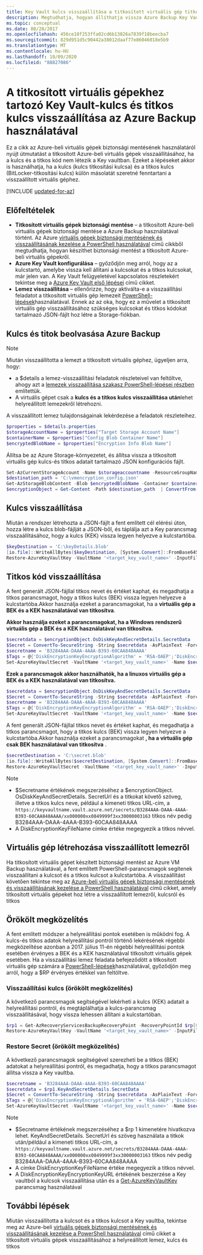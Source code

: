 ```yaml
---
title: Key Vault kulcs visszaállítása a titkosított virtuális gép titkos &
description: Megtudhatja, hogyan állíthatja vissza Azure Backup Key Vault kulcsát és titkos kódját a PowerShell használatával
ms.topic: conceptual
ms.date: 08/28/2017
ms.openlocfilehash: 456ce18f253ffa02cd6b13826a7839f18beecba7
ms.sourcegitcommit: 829d951d5c90442a38012daaf77e86046018e5b9
ms.translationtype: MT
ms.contentlocale: hu-HU
ms.lasthandoff: 10/09/2020
ms.locfileid: "88827086"
---
```

# <a name="restore-key-vault-key-and-secret-for-encrypted-vms-using-azure-backup"></a>A titkosított virtuális gépekhez tartozó Key Vault-kulcs és titkos kulcs visszaállítása az Azure Backup használatával

Ez a cikk az Azure-beli virtuális gépek biztonsági mentésének használatáról nyújt útmutatást a titkosított Azure-beli virtuális gépek visszaállításához, ha a kulcs és a titkos kód nem létezik a Key vaultban. Ezeket a lépéseket akkor is használhatja, ha a kulcs (kulcs titkosítási kulcsa) és a titkos kulcs (BitLocker-titkosítási kulcs) külön másolatát szeretné fenntartani a visszaállított virtuális géphez.

[!INCLUDE [updated-for-az](../../includes/updated-for-az.md)]

## <a name="prerequisites"></a>Előfeltételek

* **Titkosított virtuális gépek biztonsági mentése** – a titkosított Azure-beli virtuális gépek biztonsági mentése a Azure Backup használatával történt. Az Azure [virtuális gépek biztonsági mentésének és visszaállításának kezelése a PowerShell használatával](backup-azure-vms-automation.md) című cikkből megtudhatja, hogyan készíthet biztonsági mentést a titkosított Azure-beli virtuális gépekről.
* **Azure Key Vault konfigurálása** – győződjön meg arról, hogy az a kulcstartó, amelybe vissza kell állítani a kulcsokat és a titkos kulcsokat, már jelen van. A Key Vault felügyeletével kapcsolatos részletekért tekintse meg a [Azure Key Vault első lépései](../key-vault/general/overview.md) című cikket.
* **Lemez visszaállítása** – ellenőrizze, hogy aktiválta-e a visszaállítási feladatot a titkosított virtuális gép lemezeit [PowerShell-lépések](backup-azure-vms-automation.md#restore-an-azure-vm)használatával. Ennek az az oka, hogy ez a művelet a titkosított virtuális gép visszaállításához szükséges kulcsokat és titkos kódokat tartalmazó JSON-fájlt hoz létre a Storage-fiókban.

## <a name="get-key-and-secret-from-azure-backup"></a>Kulcs és titok beolvasása Azure Backup

> [!NOTE]
> Miután visszaállította a lemezt a titkosított virtuális géphez, ügyeljen arra, hogy:
>
> * a $details a lemez-visszaállítási feladatok részleteivel van feltöltve, ahogy azt a [lemezek visszaállítása szakasz PowerShell-lépései részben](backup-azure-vms-automation.md#restore-an-azure-vm) említettük.
> * A virtuális gépet csak a **kulcs és a titkos kulcs visszaállítása után**lehet helyreállított lemezekről létrehozni.

A visszaállított lemez tulajdonságainak lekérdezése a feladatok részleteihez.

```powershell
$properties = $details.properties
$storageAccountName = $properties["Target Storage Account Name"]
$containerName = $properties["Config Blob Container Name"]
$encryptedBlobName = $properties["Encryption Info Blob Name"]
```

Állítsa be az Azure Storage-környezetet, és állítsa vissza a titkosított virtuális gép kulcs-és titkos adatait tartalmazó JSON konfigurációs fájlt.

```powershell
Set-AzCurrentStorageAccount -Name $storageaccountname -ResourceGroupName '<rg-name>'
$destination_path = 'C:\vmencryption_config.json'
Get-AzStorageBlobContent -Blob $encryptedBlobName -Container $containerName -Destination $destination_path
$encryptionObject = Get-Content -Path $destination_path  | ConvertFrom-Json
```

## <a name="restore-key"></a>Kulcs visszaállítása

Miután a rendszer létrehozta a JSON-fájlt a fent említett cél elérési úton, hozza létre a kulcs blob-fájlját a JSON-ből, és táplálja azt a Key parancsmag visszaállításához, hogy a kulcs (KEK) vissza legyen helyezve a kulcstartóba.

```powershell
$keyDestination = 'C:\keyDetails.blob'
[io.file]::WriteAllBytes($keyDestination, [System.Convert]::FromBase64String($encryptionObject.OsDiskKeyAndSecretDetails.KeyBackupData))
Restore-AzureKeyVaultKey -VaultName '<target_key_vault_name>' -InputFile $keyDestination
```

## <a name="restore-secret"></a>Titkos kód visszaállítása

A fent generált JSON-fájllal titkos nevet és értéket kaphat, és megadhatja a titkos parancsmagot, hogy a titkos kulcs (BEK) vissza legyen helyezve a kulcstartóba.Akkor használja ezeket a parancsmagokat, ha a **virtuális gép a BEK és a KEK használatával van titkosítva**.

**Akkor használja ezeket a parancsmagokat, ha a Windows rendszerű virtuális gép a BEK és a KEK használatával van titkosítva.**

```powershell
$secretdata = $encryptionObject.OsDiskKeyAndSecretDetails.SecretData
$Secret = ConvertTo-SecureString -String $secretdata -AsPlainText -Force
$secretname = 'B3284AAA-DAAA-4AAA-B393-60CAA848AAAA'
$Tags = @{'DiskEncryptionKeyEncryptionAlgorithm' = 'RSA-OAEP';'DiskEncryptionKeyFileName' = 'B3284AAA-DAAA-4AAA-B393-60CAA848AAAA.BEK';'DiskEncryptionKeyEncryptionKeyURL' = $encryptionObject.OsDiskKeyAndSecretDetails.KeyUrl;'MachineName' = 'vm-name'}
Set-AzureKeyVaultSecret -VaultName '<target_key_vault_name>' -Name $secretname -SecretValue $Secret -ContentType  'Wrapped BEK' -Tags $Tags
```

**Ezek a parancsmagok akkor használhatók, ha a linuxos virtuális gép a BEK és a KEK használatával van titkosítva.**

```powershell
$secretdata = $encryptionObject.OsDiskKeyAndSecretDetails.SecretData
$Secret = ConvertTo-SecureString -String $secretdata -AsPlainText -Force
$secretname = 'B3284AAA-DAAA-4AAA-B393-60CAA848AAAA'
$Tags = @{'DiskEncryptionKeyEncryptionAlgorithm' = 'RSA-OAEP';'DiskEncryptionKeyFileName' = 'LinuxPassPhraseFileName';'DiskEncryptionKeyEncryptionKeyURL' = <Key_url_of_newly_restored_key>;'MachineName' = 'vm-name'}
Set-AzureKeyVaultSecret -VaultName '<target_key_vault_name>' -Name $secretname -SecretValue $Secret -ContentType  'Wrapped BEK' -Tags $Tags
```

A fent generált JSON-fájllal titkos nevet és értéket kaphat, és megadhatja a titkos parancsmagot, hogy a titkos kulcs (BEK) vissza legyen helyezve a kulcstartóba.Akkor használja ezeket a parancsmagokat **, ha a virtuális gép csak BEK használatával van titkosítva** .

```powershell
$secretDestination = 'C:\secret.blob'
[io.file]::WriteAllBytes($secretDestination, [System.Convert]::FromBase64String($encryptionObject.OsDiskKeyAndSecretDetails.KeyVaultSecretBackupData))
Restore-AzureKeyVaultSecret -VaultName '<target_key_vault_name>' -InputFile $secretDestination -Verbose
  ```

> [!NOTE]
>
> * $Secretname értékének megszerzéséhez a $encryptionObject. OsDiskKeyAndSecretDetails. SecretUrl és a titkokat követő szöveg, illetve a titkos kulcs neve, például a kimeneti titkos URL-cím, a `https://keyvaultname.vault.azure.net/secrets/B3284AAA-DAAA-4AAA-B393-60CAA848AAAA/xx000000xx0849999f3xx30000003163` titkos név pedig B3284AAA-DAAA-4AAA-B393-60CAA848AAAA
> * A DiskEncryptionKeyFileName címke értéke megegyezik a titkos névvel.
>
>

## <a name="create-virtual-machine-from-restored-disk"></a>Virtuális gép létrehozása visszaállított lemezről

Ha titkosított virtuális gépet készített biztonsági mentést az Azure VM Backup használatával, a fent említett PowerShell-parancsmagok segítenek visszaállítani a kulcsot és a titkos kulcsot a kulcstartóba. A visszaállítást követően tekintse meg az [Azure-beli virtuális gépek biztonsági mentésének és visszaállításának kezelése a PowerShell használatával](backup-azure-vms-automation.md#create-a-vm-from-restored-disks) című cikket, amely titkosított virtuális gépeket hoz létre a visszaállított lemezről, kulcsról és titkos

## <a name="legacy-approach"></a>Örökölt megközelítés

A fent említett módszer a helyreállítási pontok esetében is működni fog. A kulcs-és titkos adatok helyreállítási pontról történő lekérésének régebbi megközelítése azonban a 2017. július 11-én régebbi helyreállítási pontok esetében érvényes a BEK és a KEK használatával titkosított virtuális gépek esetében. Ha a visszaállítási lemez feladata befejeződött a titkosított virtuális gép számára a [PowerShell-lépések](backup-azure-vms-automation.md#restore-an-azure-vm)használatával, győződjön meg arról, hogy a $RP érvényes értékkel van feltöltve.

### <a name="restore-key-legacy-approach"></a>Visszaállítási kulcs (örökölt megközelítés)

A következő parancsmagok segítségével lekérheti a kulcs (KEK) adatait a helyreállítási pontról, és megtáplálhatja a kulcs-parancsmag visszaállításával, hogy vissza lehessen állítani a kulcstartóban.

```powershell
$rp1 = Get-AzRecoveryServicesBackupRecoveryPoint -RecoveryPointId $rp[0].RecoveryPointId -Item $backupItem -KeyFileDownloadLocation 'C:\Users\downloads'
Restore-AzureKeyVaultKey -VaultName '<target_key_vault_name>' -InputFile 'C:\Users\downloads'
```

### <a name="restore-secret-legacy-approach"></a>Restore Secret (örökölt megközelítés)

A következő parancsmagok segítségével szerezheti be a titkos (BEK) adatokat a helyreállítási pontról, és megadhatja, hogy a titkos parancsmagot állítsa vissza a Key vaultba.

```powershell
$secretname = 'B3284AAA-DAAA-4AAA-B393-60CAA848AAAA'
$secretdata = $rp1.KeyAndSecretDetails.SecretData
$Secret = ConvertTo-SecureString -String $secretdata -AsPlainText -Force
$Tags = @{'DiskEncryptionKeyEncryptionAlgorithm' = 'RSA-OAEP';'DiskEncryptionKeyFileName' = 'B3284AAA-DAAA-4AAA-B393-60CAA848AAAA.BEK';'DiskEncryptionKeyEncryptionKeyURL' = 'https://mykeyvault.vault.azure.net:443/keys/KeyName/84daaac999949999030bf99aaa5a9f9';'MachineName' = 'vm-name'}
Set-AzureKeyVaultSecret -VaultName '<target_key_vault_name>' -Name $secretname -SecretValue $secret -Tags $Tags -SecretValue $Secret -ContentType  'Wrapped BEK'
```

> [!NOTE]
>
> * $Secretname értékének megszerzéséhez a $rp 1 kimenetére hivatkozva lehet. KeyAndSecretDetails. SecretUrl és szöveg használata a titkok után/például a kimeneti titkos URL-cím, a `https://keyvaultname.vault.azure.net/secrets/B3284AAA-DAAA-4AAA-B393-60CAA848AAAA/xx000000xx0849999f3xx30000003163` titkos név pedig B3284AAA-DAAA-4AAA-B393-60CAA848AAAA
> * A címke DiskEncryptionKeyFileName értéke megegyezik a titkos névvel.
> * A DiskEncryptionKeyEncryptionKeyURL értékének beszerzése a Key vaultból a kulcsok visszaállítása után és a [Get-AzureKeyVaultKey](/powershell/module/azurerm.keyvault/get-azurekeyvaultkey) parancsmag használatával
>
>

## <a name="next-steps"></a>További lépések

Miután visszaállította a kulcsot és a titkos kulcsot a Key vaultba, tekintse meg az Azure-beli [virtuális gépek biztonsági mentésének és visszaállításának kezelése a PowerShell használatával](backup-azure-vms-automation.md#create-a-vm-from-restored-disks) című cikket a titkosított virtuális gépek visszaállításához a helyreállított lemez, kulcs és titkos
